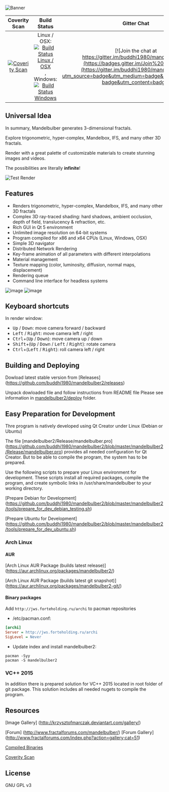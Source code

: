 ![Banner](https://raw.githubusercontent.com/buddhi1980/mandelbulber2/wiki/assets/images/mandelbulberBanner.png)

|Coverity Scan|Build Status|Gitter Chat|
|:-:|:-:|:-:|
|[![Coverity Scan](https://scan.coverity.com/projects/4723/badge.svg?flat=1)](https://scan.coverity.com/projects/mandelbulber-v2)|Linux / OSX: [![Build Status Linux / OSX](https://travis-ci.org/buddhi1980/mandelbulber2.svg)](https://travis-ci.org/buddhi1980/mandelbulber2), Windows: [![Build Status Windows](https://ci.appveyor.com/api/projects/status/urd2h30tu7reg4mp?svg=true)](https://ci.appveyor.com/project/buddhi1980/mandelbulber2)|[![Join the chat at https://gitter.im/buddhi1980/mandelbulber2](https://badges.gitter.im/Join%20Chat.svg)](https://gitter.im/buddhi1980/mandelbulber2?utm_source=badge&utm_medium=badge&utm_campaign=pr-badge&utm_content=badge)|



## Universal Idea

In summary, Mandelbulber generates 3-dimensional fractals.

Explore trigonometric, hyper-complex, Mandelbox, IFS, and many other 3D fractals.

Render with a great palette of customizable materials to create stunning images and videos.

The possibilities are literally **infinite**!

![Test Render](https://raw.githubusercontent.com/buddhi1980/mandelbulber2/wiki/assets/images/mandelbulberTestrender.jpg)

## Features

- Renders trigonometric, hyper-complex, Mandelbox, IFS, and many other 3D fractals
- Complex 3D ray-traced shading: hard shadows, ambient occlusion, depth of field, translucency & refraction, etc.
- Rich GUI in Qt 5 environment
- Unlimited image resolution on 64-bit systems
- Program compiled for x86 and x64 CPUs (Linux, Windows, OSX)
- Simple 3D navigator
- Distributed Network Rendering
- Key-frame animation of all parameters with different interpolations
- Material management
- Texture mapping (color, luminosity, diffusion, normal maps, displacement)
- Rendering queue
- Command line interface for headless systems


![image](https://cloud.githubusercontent.com/assets/11696990/13788910/173cf11a-eae2-11e5-884e-f1d03924a5f3.png)
![image](https://cloud.githubusercontent.com/assets/11696990/16526853/a708e7e2-3fb3-11e6-8136-323bda493604.png)

## Keyboard shortcuts

In render window:

  - <kbd>Up</kbd> / <kbd>Down</kbd>: move camera forward / backward
  - <kbd>Left</kbd> / <kbd>Right</kbd>: move camera left / right
  - <kbd>Ctrl</kbd>+(<kbd>Up</kbd> / <kbd>Down</kbd>): move camera up / down
  - <kbd>Shift</kbd>+(<kbd>Up</kbd> / <kbd>Down</kbd> / <kbd>Left</kbd> / <kbd>Right</kbd>): rotate camera
  - <kbd>Ctrl</kbd>+(<kbd>Left</kbd> / <kbd>Right</kbd>): roll camera left / right

## Building and Deploying

Dowload latest stable version from [Releases] (https://github.com/buddhi1980/mandelbulber2/releases)

Unpack dowloaded file and follow instructions from README file
Please see information in [mandelbulber2/deploy](mandelbulber2/deploy) folder.

## Easy Preparation for Development

Thre program is natively developed using Qt Creator under Linux (Debian or Ubuntu)

The file [mandelbulber2/Release/mandelbulber.pro] (https://github.com/buddhi1980/mandelbulber2/blob/master/mandelbulber2/Release/mandelbulber.pro) provides all needed configuration for Qt Creator. But to be able to compile the program, the system has to be prepared.

Use the following scripts to prepare your Linux environment for development.
These scripts install all required packages, compile the program, and create symbolic links in /usr/share/mandelbulber to your working directory.

[Prepare Debian for Development] (https://github.com/buddhi1980/mandelbulber2/blob/master/mandelbulber2/tools/prepare_for_dev_debian_testing.sh)

[Prepare Ubuntu for Development] (https://github.com/buddhi1980/mandelbulber2/blob/master/mandelbulber2/tools/prepare_for_dev_ubuntu.sh)

### Arch Linux

#### AUR

[Arch Linux AUR Package (builds latest release)]
(https://aur.archlinux.org/packages/mandelbulber2/)

[Arch Linux AUR Package (builds latest git snapshot)]
(https://aur.archlinux.org/packages/mandelbulber2-git/)

#### Binary packages

Add `http://jws.forteholding.ru/archi` to pacman repositories

* /etc/pacman.conf:
```INI
[archi]
Server = http://jws.forteholding.ru/archi
SigLevel = Never
```

* Update index and install mandelbulber2:
```ShellSession
pacman -Syy
pacman -S mandelbulber2
```

### VC++ 2015

In addition there is prepared solution for VC++ 2015 located in root folder of git package. This solution includes all needed nugets to compile the program.

## Resources

[Image Gallery] (http://krzysztofmarczak.deviantart.com/gallery/)

[Forum] (http://www.fractalforums.com/mandelbulber/)
[Forum Gallery] (http://www.fractalforums.com/index.php?action=gallery;cat=51)

[Compiled Binaries](http://sourceforge.net/projects/mandelbulber/)

[Coverity Scan](http://scan.coverity.com/projects/4723?tab=overview)

## License

GNU GPL v3
